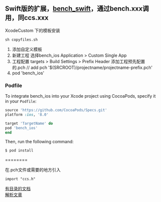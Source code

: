 ## Swift版的扩展，[bench_swift](https://github.com/gwh111/bench_swift)，通过bench.xxx调用，同ccs.xxx


XcodeCustom 下的模板安装
```
sh copyfiles.sh 
```

1. 添加自定义模板
2. 新建工程 选择bench_ios Application > Custom Single App
3. 工程配置 targets > Build Settings > Prefix Header 添加工程预先配置的.pch
// add pch '$(SRCROOT)/projectname/projectname-prefix.pch'
4. pod 'bench_ios'


### Podfile

To integrate bench_ios into your Xcode project using CocoaPods, specify it in your `Podfile`:

```ruby
source 'https://github.com/CocoaPods/Specs.git'
platform :ios, '8.0'

target 'TargetName' do
pod 'bench_ios'
end
```

Then, run the following command:

```bash
$ pod install
```
========  

在.pch文件或需要的地方引入

```
import "ccs.h"
```
[有目录的文档](https://gwh111.github.io/2019/10/11/bench-ios/)  
[解析文章](https://blog.csdn.net/gwh111/article/details/100700830)   
